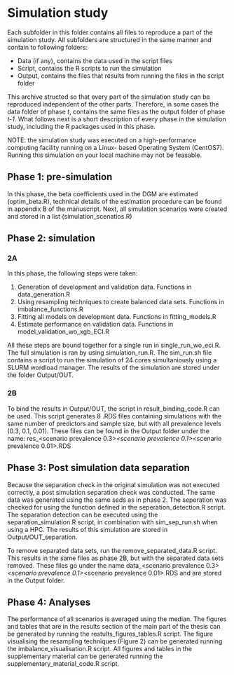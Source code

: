 # Simulation study

Each subfolder in this folder contains all files to reproduce a part of the simulation study. All subfolders are structured in the same manner and contain to following
folders:
* Data (if any), contains the data used in the script files
* Script, contains the R scripts to run the simulation
* Output, contains the files that results from running the files in the script folder

This archive structed so that every part of the simulation study can be reproduced independent of the other parts. Therefore, in some cases the data folder of
phase *t*, contains the same files as the output folder of phase *t-1*. What follows next is a short description of every phase in the simulation study, including the 
R packages used in this phase. 

NOTE: the simulation study was executed on a high-performance computing facility running on a Linux- based Operating System (CentOS7). Running this simulation on 
your local machine may not be feasable.


## Phase 1: pre-simulation
In this phase, the beta coefficients used in the DGM are estimated (optim_beta.R), technical details of the estimation procedure can be found in appendix B of the manuscript.
Next, all simulation scenarios were created and stored in a list (simulation_scenatios.R)

## Phase 2: simulation

### 2A
In this phase, the following steps were taken:

1. Generation of development and validation data. Functions in data_generation.R
2. Using resampling techniques to create balanced data sets. Functions in imbalance_functions.R
3. Fitting all models on development data. Functions in fitting_models.R
4. Estimate performance on validation data. Functions in model_validation_wo_xgb_ECI.R

All these steps are bound together for a single run in single_run_wo_eci.R. The full simulation is ran by using simulation_run.R. The sim_run.sh file contains
a script to run the simulation of 24 cores simultaniously using a SLURM wordload manager. The results of the simulation are stored under the folder Output/OUT.

### 2B
To bind the results in Output/OUT, the script in result_binding_code.R can be used. This script generates 8 .RDS files containing simulations with the same 
number of predictors and sample size, but with all prevalence levels (0.3, 0.1, 0.01). These files can be found in the Output folder under the name:
res_<scenario prevalence 0.3>_<scenario prevalence 0.1>_<scenario prevalence 0.01>.RDS

## Phase 3: Post simulation data separation
Because the separation check in the original simulation was not executed correctly, a post simulation separation check was conducted. The same data was generated 
using the same seds as in phase 2. The seperation was checked for using the function defined in the seperation_detection.R script. The separation detection
can be executed using the separation_simulation.R script, in combination with sim_sep_run.sh when using a HPC. The results of this simulation are stored in Output/OUT_separation.

To remove separated data sets, run the remove_separated_data.R script. This results in the same files as phase 2B, but with the separated data sets removed.
These files go under the name data_<scenario prevalence 0.3>_<scenario prevalence 0.1>_<scenario prevalence 0.01>.RDS and are stored in the Output folder.

## Phase 4: Analyses
The performance of all scenarios is averaged using the median. The figures and tables that are in the results section of the main part of the thesis can be generated by running the
restults_figures_tables.R script. The figure visualising the resampling techniques (Figure 2) can be generated running the imbalance_visualisation.R script. All
figures and tables in the supplementary material can be generated running the supplementary_material_code.R script.


